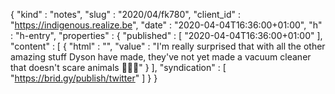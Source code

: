 {
  "kind" : "notes",
  "slug" : "2020/04/fk780",
  "client_id" : "https://indigenous.realize.be",
  "date" : "2020-04-04T16:36:00+01:00",
  "h" : "h-entry",
  "properties" : {
    "published" : [ "2020-04-04T16:36:00+01:00" ],
    "content" : [ {
      "html" : "",
      "value" : "I'm really surprised that with all the other amazing stuff Dyson have made, they've not yet made a vacuum cleaner that doesn't scare animals 🤷🏽‍♂️"
    } ],
    "syndication" : [ "https://brid.gy/publish/twitter" ]
  }
}
